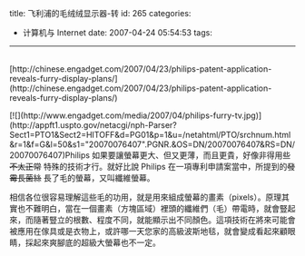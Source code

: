 title: 飞利浦的毛绒绒显示器-转
id: 265
categories:
  - 计算机与 Internet
date: 2007-04-24 05:54:53
tags:
---

<div id="msgcns!9697D6160EFEBC17!1047" class="bvMsg"><div>
<div> </div>
<div>[http://chinese.engadget.com/2007/04/23/philips-patent-application-reveals-furry-display-plans/](http://chinese.engadget.com/2007/04/23/philips-patent-application-reveals-furry-display-plans/)</div>
<p align="left">[![](http://www.engadget.com/media/2007/04/philips-furry-tv.jpg)](http://appft1.uspto.gov/netacgi/nph-Parser?Sect1=PTO1&amp;Sect2=HITOFF&amp;d=PG01&amp;p=1&amp;u=/netahtml/PTO/srchnum.html&amp;r=1&amp;f=G&amp;l=50&amp;s1=&quot;20070076407&quot;.PGNR.&amp;OS=DN/20070076407&amp;RS=DN/20070076407)<span>Philips</span>
如果要讓螢幕更大、但又更薄，而且更貴，好像非得用些<strike>不太正常</strike> 特殊的技術才行。就好比說 Philips 在一項專利申請案當中，所提到的<strike>發霉長菌絲</strike> 長了毛的螢幕，又叫纖維螢幕。

相信各位很容易理解這些毛的功用，就是用來組成螢幕的畫素（pixels）。原理其實也不難明白，當在一個畫素（方塊區域）裡頭的纖維們（毛）帶電時，就會豎起來，而隨著豎立的根數、程度不同，就能顯示出不同顏色。這項技術在將來可能會被應用在傢具或是衣物上，或許哪一天您家的高級波斯地毯，就會變成看起來顧眼睛，採起來爽腳底的超級大螢幕也不一定。</div></div>
